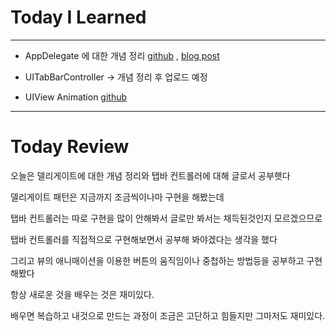 # Today I Learned

---

- AppDelegate 에 대한 개념 정리 [github](https://github.com/VincentGeranium/VincentGeranium.github.io/blob/master/_posts/2019-05-14-AppDelegate-Study.markdown) , [blog post](https://vincentgeranium.github.io/ios,/swift/2019/05/14/AppDelegate-Study.html)

- UITabBarController -> 개념 정리 후 업로드 예정

- UIView Animation [github](https://github.com/VincentGeranium/Swift-Study/tree/master/2019-05-14-UIViewAnimation-Study)

---

# Today Review

오늘은 델리게이트에 대한 개념 정리와 탭바 컨트롤러에 대해 글로서 공부햇다

델리게이트 패턴은 지금까지 조금씩이나마 구현을 해봤는데

탭바 컨트롤러는 따로 구현을 많이 안해봐서 글로만 봐서는 채득된것인지 모르겠으므로

탭바 컨트롤러를 직접적으로 구현해보면서 공부해 봐야겠다는 생각을 했다

그리고 뷰의 애니매이션을 이용한 버튼의 움직임이나 중첩하는 방법등을 공부하고 구현해봤다

항상 새로운 것을 배우는 것은 재미있다.

배우면 복습하고 내것으로 만드는 과정이 조금은 고단하고 힘들지만 그마저도 재미있다.